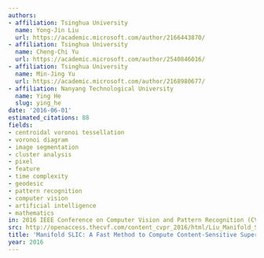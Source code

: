 ```yaml
---
authors:
- affiliation: Tsinghua University
  name: Yong-Jin Liu
  url: https://academic.microsoft.com/author/2166443870/
- affiliation: Tsinghua University
  name: Cheng-Chi Yu
  url: https://academic.microsoft.com/author/2540846016/
- affiliation: Tsinghua University
  name: Min-Jing Yu
  url: https://academic.microsoft.com/author/2168980677/
- affiliation: Nanyang Technological University
  name: Ying He
  slug: ying_he
date: '2016-06-01'
estimated_citations: 88
fields:
- centroidal voronoi tessellation
- voronoi diagram
- image segmentation
- cluster analysis
- pixel
- feature
- time complexity
- geodesic
- pattern recognition
- computer vision
- artificial intelligence
- mathematics
in: 2016 IEEE Conference on Computer Vision and Pattern Recognition (CVPR)
src: http://openaccess.thecvf.com/content_cvpr_2016/html/Liu_Manifold_SLIC_A_CVPR_2016_paper.html
title: 'Manifold SLIC: A Fast Method to Compute Content-Sensitive Superpixels'
year: 2016
---
```

